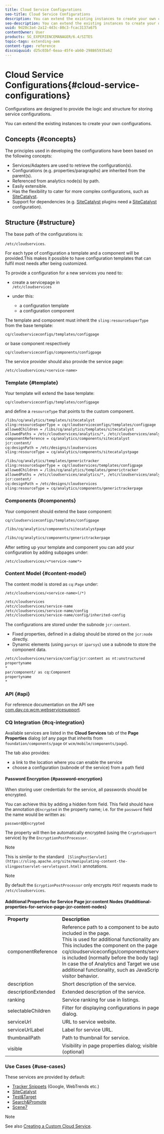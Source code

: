 ```yaml
---
title: Cloud Service Configurations
seo-title: Cloud Service Configurations
description: You can extend the existing instances to create your own configurations
seo-description: You can extend the existing instances to create your own configurations
uuid: 9d20c3a4-2a12-4d3c-80c3-fcac3137a675
contentOwner: User
products: SG_EXPERIENCEMANAGER/6.4/SITES
topic-tags: extending-aem
content-type: reference
discoiquuid: d25c03bf-6eaa-45f4-ab60-298865935a62
---
```


# Cloud Service Configurations{#cloud-service-configurations}

Configurations are designed to provide the logic and structure for storing service configurations.

You can extend the existing instances to create your own configurations.

## Concepts {#concepts}

The principles used in developing the configurations have been based on the following concepts:

* Services/Adapters are used to retrieve the configuration(s).
* Configurations (e.g. properties/paragraphs) are inherited from the parent(s).
* Referenced from analytics node(s) by path.
* Easily extensible.
* Has the flexibility to cater for more complex configurations, such as [SiteCatalyst](../../../sites/administering/using/marketing-cloud.md#integratingwithsitecatalyst).
* Support for dependencies (e.g. [SiteCatalyst](../../../sites/administering/using/marketing-cloud.md#integratingwithsitecatalyst) plugins need a [SiteCatalyst](../../../sites/administering/using/marketing-cloud.md#integratingwithsitecatalyst) configuration).

## Structure {#structure}

The base path of the configurations is:

`/etc/cloudservices`.

For each type of configuration a template and a component will be provided.This makes it possible to have configuration templates that can fulfil most needs after being customized.

To provide a configuration for a new services you need to:

* create a servicepage in  
  `/etc/cloudservices`

* under this:

    * a configuration template
    * a configuration component

The template and component must inherit the `sling:resourceSuperType` from the base template:

`cq/cloudserviceconfigs/templates/configpage`

or base component respectively

`cq/cloudserviceconfigs/components/configpage`

The service provider should also provide the service page:

`/etc/cloudservices/<service-name>`

### Template {#template}

Your template will extend the base template:

`cq/cloudserviceconfigs/templates/configpage`

and define a `resourceType` that points to the custom component.

```xml
/libs/cq/analytics/templates/sitecatalyst
sling:resourceSuperType = cq/cloudserviceconfigs/templates/configpage
allowedChildren = /libs/cq/analytics/templates/sitecatalyst
allowedPaths = /etc/cloudservices/analytics/*, /etc/cloudservices/analytics/.*
componentReference = cq/analytics/components/sitecatalyst
jcr:content/
cq:designPath = /etc/designs/cloudservices
sling:resourceType = cq/analytics/components/sitecatalystpage

/libs/cq/analytics/templates/generictracker
sling:resourceSuperType = cq/cloudservices/templates/configpage
allowedChildren = /libs/cq/analytics/templates/generictracker
allowedPaths = /etc/cloudservices/analytics/*, /etc/cloudservices/analytics/.*
jcr:content/
cq:designPath = /etc/designs/cloudservices
sling:resourceType = cq/analytics/components/generictrackerpage

```

### Components {#components}

Your component should extend the base component:

`cq/cloudserviceconfigs/templates/configpage`

```xml
/libs/cq/analytics/components/sitecatalystpage

/libs/cq/analytics/components/generictrackerpage

```

After setting up your template and component you can add your configuration by adding subpages under:

`/etc/cloudservices/<*service-name*>`

### Content Model {#content-model}

The content model is stored as `cq:Page` under:

`/etc/cloudservices/<service-name>(/*)`

```xml
/etc/cloudservices
/etc/cloudservices/service-name
/etc/cloudservices/service-name/config
/etc/cloudservices/service-name/config/inherited-config
```

The configurations are stored under the subnode `jcr:content`.

* Fixed properties, defined in a dialog should be stored on the `jcr:node` directly.
* Dynamic elements (using `parsys` or `iparsys`) use a subnode to store the component data.

```xml
/etc/cloudservices/service/config/jcr:content as nt:unstructured
propertyname
*
par/component/ as cq:Component
propertyname
*
```

### API {#api}

For reference documentation on the API see [com.day.cq.wcm.webservicesupport](https://helpx.adobe.com/experience-manager/6-4/sites/developing/using/reference-materials/javadoc/com/day/cq/wcm/webservicesupport/package-summary.md).

### CQ Integration {#cq-integration}

Available services are listed in the **Cloud Services** tab of the **Page Properties** dialog (of any page that inherits from `foundation/components/page` or `wcm/mobile/components/page`).

The tab also provides:

* a link to the location where you can enable the service 
* choose a configuration (subnode of the service) from a path field

#### Password Encryption {#password-encryption}

When storing user credentials for the service, all passwords should be encrypted.

You can achieve this by adding a hidden form field. This field should have the annotation `@Encrypted` in the property name; i.e. for the `password` field the name would be written as:

`password@Encrypted`

The property will then be automatically encrypted (using the `CryptoSupport` service) by the `EncryptionPostProcessor`.

>[!NOTE]
>
>This is similar to the standard ` [SlingPostServlet](https://sling.apache.org/site/manipulating-content-the-slingpostservlet-servletspost.html)` annotations.

>[!NOTE]
>
>By default the `EcryptionPostProcessor` only encrypts `POST` requests made to `/etc/cloudservices`.

#### Additional Properties for Service Page jcr:content Nodes {#additional-properties-for-service-page-jcr-content-nodes}

<table> 
 <tbody> 
  <tr> 
   <td><strong>Property</strong></td> 
   <td><strong>Description</strong></td> 
  </tr> 
  <tr> 
   <td>componentReference</td> 
   <td>Reference path to a component to be automatically included in the page.<br /> This is used for additional functionality and JS inclusions.<br /> This includes the component on the page where<br /> <span class="code"> cq/cloudserviceconfigs/components/servicecomponents</span><br /> is included (normally before the <span class="code">body</span> tag).<br /> In case the of Analytics and Target we use this to include additional functionality, such as JavaScript calls to track visitor behavior.</td> 
  </tr> 
  <tr> 
   <td>description</td> 
   <td>Short description of the service.<br /> </td> 
  </tr> 
  <tr> 
   <td>descriptionExtended</td> 
   <td>Extended description of the service.</td> 
  </tr> 
  <tr> 
   <td>ranking</td> 
   <td>Service ranking for use in listings.</td> 
  </tr> 
  <tr> 
   <td>selectableChildren</td> 
   <td>Filter for displaying configurations in page properties dialog.</td> 
  </tr> 
  <tr> 
   <td>serviceUrl</td> 
   <td>URL to service website.</td> 
  </tr> 
  <tr> 
   <td>serviceUrlLabel</td> 
   <td>Label for service URL.</td> 
  </tr> 
  <tr> 
   <td>thumbnailPath</td> 
   <td>Path to thumbnail for service.</td> 
  </tr> 
  <tr> 
   <td>visible</td> 
   <td>Visibility in page properties dialog; visible by default (optional)</td> 
  </tr> 
 </tbody> 
</table>

### Use Cases {#use-cases}

These services are provided by default:

* [Tracker Snippets](../../../sites/administering/using/external-providers.md) (Google, WebTrends etc.)
* [SiteCatalyst](../../../sites/administering/using/marketing-cloud.md#integratingwithsitecatalyst)
* [Test&Target](../../../sites/administering/using/marketing-cloud.md#integratingwithtesttarget)
* [Search&Promote](../../../sites/administering/using/marketing-cloud.md#integrating-with-search-promote)
* [Scene7](../../../sites/administering/using/marketing-cloud.md#integrating-with-scene)

>[!NOTE]
>
>See also [Creating a Custom Cloud Service](../../../sites/developing/using/extending-cloud-config-custom-cloud.md).

